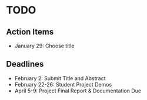 # TODO

## Action Items

- January 29: Choose title

## Deadlines

- February 2: Submit Title and Abstract
- February 22-26: Student Project Demos
- April 5-9: Project Final Report & Documentation Due